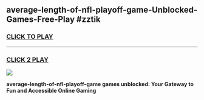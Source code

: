 
## average-length-of-nfl-playoff-game-Unblocked-Games-Free-Play #zztik
<h3>
<a href="https://us.freeplayer.one?title=average-length-of-nfl-playoff-game&ref=9M">CLICK TO PLAY</a></h3>
<hr>

<h3>
<a href="https://us.freeplayer.one?title=average-length-of-nfl-playoff-game&ref=9M">CLICK 2 PLAY</a>
  
</h3>

<a href="https://us.freeplayer.one?title=average-length-of-nfl-playoff-game&ref=9M"><img src="https://clearcache.store/games.png"></a>


**average-length-of-nfl-playoff-game games unblocked: Your Gateway to Fun and Accessible Online Gaming**

